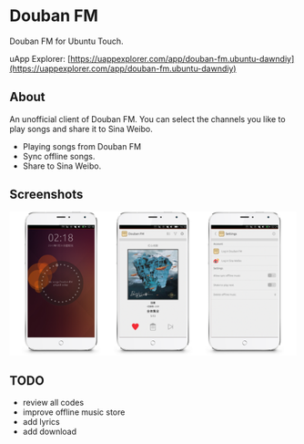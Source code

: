 # Douban FM

Douban FM for Ubuntu Touch. 

uApp Explorer: [https://uappexplorer.com/app/douban-fm.ubuntu-dawndiy](https://uappexplorer.com/app/douban-fm.ubuntu-dawndiy)

## About

An unofficial client of Douban FM. You can select the channels you like to play songs and share it to Sina Weibo.

- Playing songs from Douban FM
- Sync offline songs.
- Share to Sina Weibo. 


## Screenshots

![](screenshots/intro.png?raw=true)

## TODO

- review all codes
- improve offline music store
- add lyrics
- add download
